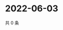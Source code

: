 # 2022-06-03

共 0 条

<!-- BEGIN WEIBO -->
<!-- 最后更新时间 Fri Jun 03 2022 21:29:57 GMT+0800 (China Standard Time) -->

<!-- END WEIBO -->
